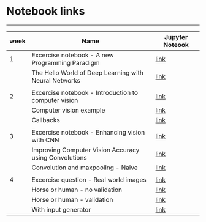 # Notebook links

________

| week | Name                                                  | Jupyter Noteook                                                                                                                                                                                                                   |
| ---- | ----------------------------------------------------- | --------------------------------------------------------------------------------------------------------------------------------------------------------------------------------------------------------------------------------- |
| 1    | Excercise notebook - A new Programming Paradigm       | [link](https://nbviewer.jupyter.org/github/veb-101/Tensorflow-Speicialization/blob/master/Course%201%20-%20Introduction%20to%20TensorFlow/week%201%20-%20A%20New%20Programming%20Paradigm/Exercise_1_House_Prices_Question.ipynb) |
|      | The Hello World of Deep Learning with Neural Networks | [link](https://nbviewer.jupyter.org/github/veb-101/Tensorflow-Speicialization/blob/master/Course%201%20-%20Introduction%20to%20TensorFlow/week%201%20-%20A%20New%20Programming%20Paradigm/Week1_1_deeplearning.ipynb)             |
||||
| 2    | Excercise notebook - Introduction to computer vision  | [link](https://nbviewer.jupyter.org/github/veb-101/Tensorflow-Speicialization/blob/master/Course%201%20-%20Introduction%20to%20TensorFlow/week%202%20-%20Introduction%20to%20Computer%20Vision/Exercise2-Question.ipynb)          |
|      | Computer vision example                               | [link](https://nbviewer.jupyter.org/github/veb-101/Tensorflow-Speicialization/blob/master/Course%201%20-%20Introduction%20to%20TensorFlow/week%202%20-%20Introduction%20to%20Computer%20Vision/Week2_1_CV_EX.ipynb)               |
|      | Callbacks                                             | [link](https://nbviewer.jupyter.org/github/veb-101/Tensorflow-Speicialization/blob/master/Course%201%20-%20Introduction%20to%20TensorFlow/week%202%20-%20Introduction%20to%20Computer%20Vision/Week2_2_callbacks.ipynb)           |
||||
| 3    | Excercise notebook - Enhancing vision with CNN        | [link](https://nbviewer.jupyter.org/github/veb-101/Tensorflow-Speicialization/blob/master/Course%201%20-%20Introduction%20to%20TensorFlow/week%203%20-%20Enhancing%20Vision%20with%20CNN/Excercise-3-Question.ipynb)              |
|      | Improving Computer Vision Accuracy using Convolutions | [link](https://nbviewer.jupyter.org/github/veb-101/Tensorflow-Speicialization/blob/master/Course%201%20-%20Introduction%20to%20TensorFlow/week%203%20-%20Enhancing%20Vision%20with%20CNN/Week_3_1_Using_Convolutions.ipynb)       |
|      | Convolution and maxpooling - Naive                    | [link](https://nbviewer.jupyter.org/github/veb-101/Tensorflow-Speicialization/blob/master/Course%201%20-%20Introduction%20to%20TensorFlow/week%203%20-%20Enhancing%20Vision%20with%20CNN/Week_3_2_Convolutions_Sidebar.ipynb)     |
||||
| 4    | Excercise question - Real world images                | [link](https://nbviewer.jupyter.org/github/veb-101/Tensorflow-Speicialization/blob/master/Course%201%20-%20Introduction%20to%20TensorFlow/week%204%20-%20Using%20Real-World%20Images/Exercise4-Question.ipynb)                    |
|      | Horse or human - no validation                        | [link](https://nbviewer.jupyter.org/github/veb-101/Tensorflow-Speicialization/blob/master/Course%201%20-%20Introduction%20to%20TensorFlow/week%204%20-%20Using%20Real-World%20Images/Week_4_1_Horse_or_Human_NoValidation.ipynb)  |
|      | Horse or human - validation                           | [link](https://nbviewer.jupyter.org/github/veb-101/Tensorflow-Speicialization/blob/master/Course%201%20-%20Introduction%20to%20TensorFlow/week%204%20-%20Using%20Real-World%20Images/Week_4_2_With_Validation.ipynb)              |
|      | With input generator                                  | [link](https://nbviewer.jupyter.org/github/veb-101/Tensorflow-Speicialization/blob/master/Course%201%20-%20Introduction%20to%20TensorFlow/week%204%20-%20Using%20Real-World%20Images/Week_4_3_Changed_ip_model.ipynb)             |